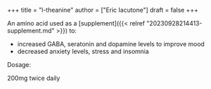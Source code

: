 +++
title = "l-theanine"
author = ["Eric Iacutone"]
draft = false
+++

An amino acid used as a [supplement]({{< relref "20230928214413-supplement.md" >}}) to:

-   increased GABA, seratonin and dopamine levels to improve mood
-   decreased anxiety levels, stress and insomnia

Dosage:

200mg twice daily
